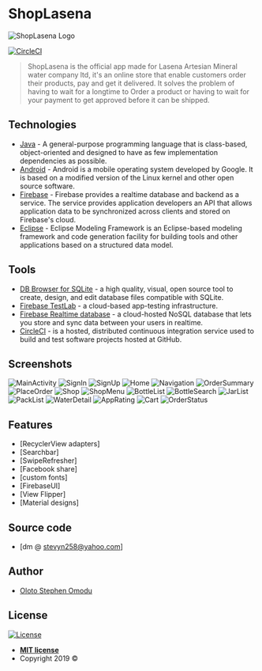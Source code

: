 # ShopLasena
![ShopLasena Logo](https://github.com/MindInitiatives/ShopLasena/blob/master/app/src/main/res/drawable/icon.png)

[![CircleCI](https://circleci.com/gh/MindInitiatives/ShopLasena/tree/master.svg?style=shield)](https://circleci.com/gh/MindInitiatives/ShopLasena/tree/master)

> ShopLasena is the official app made for Lasena Artesian Mineral water company ltd, it's an online store that enable customers order their products, pay and get it delivered. It solves the problem of having to wait for a longtime to Order a product or having to wait for your payment to get approved before it can be shipped.

## Technologies

- [Java](https://java.com) - A general-purpose programming language that is class-based, object-oriented and designed to have as few implementation dependencies as possible.
- [Android](https://android.com) - Android is a mobile operating system developed by Google. It is based on a modified version of the Linux kernel and other open source software.
- [Firebase](https://firebase.google.com) - Firebase provides a realtime database and backend as a service. The service provides application developers an API that allows application data to be synchronized across clients and stored on Firebase's cloud.
- [Eclipse](https://www.eclipse.org) - Eclipse Modeling Framework is an Eclipse-based modeling framework and code generation facility for building tools and other applications based on a structured data model.

## Tools
- [DB Browser for SQLite](https://sqlitebrowser.org) - a high quality, visual, open source tool to create, design, and edit database files compatible with SQLite.
- [Firebase TestLab](https://firebase.google.com)  - a cloud-based app-testing infrastructure.
- [Firebase Realtime database](https://firebase.google.com/) - a cloud-hosted NoSQL database that lets you store and sync data between your users in realtime.
- [CircleCI](https://circleci.com/) - is a hosted, distributed continuous integration service used to build and test software projects hosted at GitHub.

## Screenshots
![MainActivity](https://github.com/MindInitiatives/The_Shoplasena_App/blob/master/Shoplasena_screenshots/1.png) ![SignIn](https://github.com/MindInitiatives/The_Shoplasena_App/blob/master/Shoplasena_screenshots/2.png) ![SignUp](https://github.com/MindInitiatives/The_Shoplasena_App/blob/master/Shoplasena_screenshots/3.png) ![Home](https://github.com/MindInitiatives/The_Shoplasena_App/blob/master/Shoplasena_screenshots/4.png) ![Navigation](https://github.com/MindInitiatives/The_Shoplasena_App/blob/master/Shoplasena_screenshots/5.png) ![OrderSummary](https://github.com/MindInitiatives/The_Shoplasena_App/blob/master/Shoplasena_screenshots/6.png) ![PlaceOrder](https://github.com/MindInitiatives/The_Shoplasena_App/blob/master/Shoplasena_screenshots/7.png) ![Shop](https://github.com/MindInitiatives/The_Shoplasena_App/blob/master/Shoplasena_screenshots/8.png) ![ShopMenu](https://github.com/MindInitiatives/The_Shoplasena_App/blob/master/Shoplasena_screenshots/9.png) ![BottleList](https://github.com/MindInitiatives/The_Shoplasena_App/blob/master/Shoplasena_screenshots/10.png) ![BottleSearch](https://github.com/MindInitiatives/The_Shoplasena_App/blob/master/Shoplasena_screenshots/11.png) ![JarList](https://github.com/MindInitiatives/The_Shoplasena_App/blob/master/Shoplasena_screenshots/12.png) ![PackList](https://github.com/MindInitiatives/The_Shoplasena_App/blob/master/Shoplasena_screenshots/13.png) ![WaterDetail](https://github.com/MindInitiatives/The_Shoplasena_App/blob/master/Shoplasena_screenshots/14.png) ![AppRating](https://github.com/MindInitiatives/The_Shoplasena_App/blob/master/Shoplasena_screenshots/15.png) ![Cart](https://github.com/MindInitiatives/The_Shoplasena_App/blob/master/Shoplasena_screenshots/16.png) ![OrderStatus](https://github.com/MindInitiatives/The_Shoplasena_App/blob/master/Shoplasena_screenshots/17.png)

## Features
- [RecyclerView adapters]
- [Searchbar]
- [SwipeRefresher]
- [Facebook share]
- [custom fonts]
- [FirebaseUI]
- [View Flipper]
- [Material designs]

## Source code
- [dm @ stevyn258@yahoo.com]

## Author

- [Oloto Stephen Omodu](https://twitter.com/Mind_Init)

## License

[![License](http://img.shields.io/:license-mit-blue.svg?style=flat-square)](http://badges.mit-license.org)

- **[MIT license](http://opensource.org/licenses/mit-license.php)**
- Copyright 2019 ©
